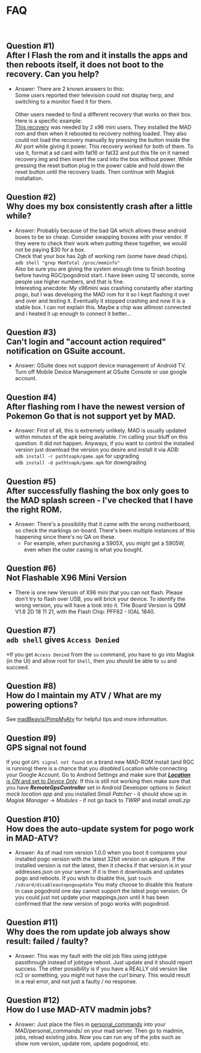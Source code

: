 # FAQ
<br>

## Question #1) <br> After I Flash the rom and it installs the apps and then reboots itself, it does not boot to the recovery. Can you help?<br>

* Answer: There are 2 known answers to this:<br>Some users reported their television could not display twrp, and switching to a monitor fixed it for them.<br><br>Other users needed to find a different recovery that works on their box. Here is a specific example:
<br>[This recovery](https://github.com/Map-A-Droid/MAD-ATV/raw/master/recovery_rare_x96.img) was needed by 2 x96 mini users. They installed the MAD rom and then when it rebooted to recovery nothing loaded. They also could not load the recovery manually by pressing the button inside the AV port while giving it power. This recovery worked for both of them. To use it, format a sd card with fat16 or fat32 and put this file on it named recovery.img and then insert the card into the box without power. While pressing the reset button plug in the power cable and hold down the reset button until the recovery loads. Then continue with Magisk installation.

## Question #2) <br> Why does my box consistently crash after a little while?
* Answer: Probably because of the bad QA which allows these android boxes to be so cheap. Consider swapping boxxes with your vendor. If they were to check their work when putting these together, we would not be paying $30 for a box.<br>Check that your box has 2gb of working ram (some have dead chips). `adb shell "grep MemTotal /proc/meminfo"`<br>Also be sure you are giving the system enough time to finish booting before having RGC/pogodroid start. I have been using 12 seconds, some people use higher numbers, and that is fine.<br>Interesting anecdote: My x96mini was crashing constantly after starting pogo, but I was developing the MAD rom for it so I kept flashing it over and over and testing it. Eventually it stopped crashing and now it is a stable box. I can not explain this. Maybe a chip was alllmost connected and i heated it up enough to connect it better...

## Question #3) <br> Can't login and "account action required" notification on GSuite account.
* Answer: GSuite does not support device management of Android TV. Turn off Mobile Device Management at GSuite Console or use google account.

## Question #4) <br> After flashing rom I have the newest version of Pokemon Go that is not support yet by MAD.
* Answer: First of all, this is extremely unlikely. MAD is usually updated within minutes of the apk being available. I'm calling your bluff on this question. It did not happen. Anyways, if you want to control the installed version just download the version you desire and install it via ADB:
<br> `adb install -r pathtoapk/game.apk` for upgrading
<br> `adb install -d pathtoapk/game.apk` for downgrading

## Question #5) <br> After successfully flashing the box only goes to the MAD splash screen - I've checked that I have the right ROM.
* Answer: There's a possibility that it came with the wrong motherboard, so check the markings on-board. There's been multiple instances of this happening since there's no QA on these.
  * For example, when purchasing a S905X, you might get a S905W, even when the outer casing is what you bought.

## Question #6) <br> Not Flashable X96 Mini Version
* There is one new Versoin of X96 mini that you can not flash. Please don't try to flash over USB, you will brick your device. To identify the wrong version, you will have a look into it. THe Board Version is Q9M V1.8 2D    18 11 21, with the Flash Chip: PFF62 - IOAL 1840.

## Question #7) <br> `adb shell` gives `Access Denied`
*If you get `Access Denied` from the `su` command, you have to go into Magisk (in the UI) and allow root for `Shell`, then you should be able to `su` and succeed.

## Question #8) <br> How do I maintain my ATV / What are my powering options?
See [madBeavis/PimpMyAtv](https://github.com/madBeavis/PimpMyAtv/) for helpful tips and more information.

## Question #9) <br> GPS signal not found
If you got `GPS signal not found` on a brand new MAD-ROM install (and RGC is running) there is a chance that you *disabled* Location while connecting your Google Account. Go to Android Settings and make sure that [***Location*** is *ON* and set to *Device Only*](https://i.imgur.com/RxEbdRQ.png).
If this is still not working then make sure that you have ***RemoteGpsController*** set in Android Developer options in *Select mock location app* and you installed *Smali Patcher* - it should show up in *Magisk Manager* -> *Modules* - if not go back to *TWRP* and install *smali.zip*

## Question #10) <br> How does the auto-update system for pogo work in MAD-ATV?
* Answer: As of mad rom version 1.0.0 when you boot it compares your installed pogo version with the latest 32bit version on apkpure. If the installed version is not the latest, then it checks if that version is in your addresses.json on your server. If it is then it downloads and updates pogo and reboots. If you wish to disable this, just `touch /sdcard/disableautopogoupdate`
You maty choose to disable this feature in case pogodroid one day cannot support the latest pogo version. Or you could just not update your mappings.json until it has been confirmed that the new version of pogo works with pogodroid.

## Question #11) <br> Why does the rom update job always show result: failed / faulty?
* Answer: This was my fault with the old job files using jobtype passthrough instead of jobtype reboot. Just update and it should report success. The other possibility is if you have a REALLY old version like rc2 or something, you might not have the curl binary. This would result in a real error, and not just a faulty / no response.

## Question #12) <br> How do I use MAD-ATV madmin jobs?
* Answer: Just place the files in [personal_commands](https://github.com/Map-A-Droid/MAD-ATV/tree/master/personal_commands) into your MAD/personal_commands/ on your mad server. Then go to madmin, jobs, reload existing jobs. Now you can run any of the jobs such as show rom version, update rom, update pogodroid, etc.
